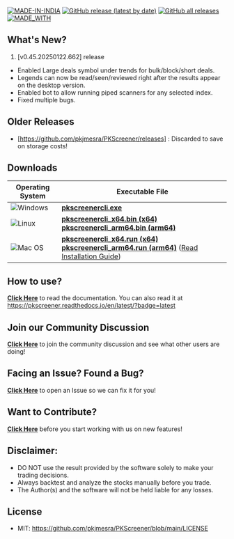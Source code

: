 [![MADE-IN-INDIA](https://img.shields.io/badge/MADE%20WITH%20%E2%9D%A4%20IN-INDIA-orange?style=for-the-badge)](https://en.wikipedia.org/wiki/India) [![GitHub release (latest by date)](https://img.shields.io/github/v/release/pkjmesra/PKScreener?style=for-the-badge)](#) [![GitHub all releases](https://img.shields.io/github/downloads/pkjmesra/PKScreener/total?color=Green&label=Downloads&style=for-the-badge)](#) [![MADE_WITH](https://img.shields.io/badge/BUILT%20USING-PYTHON-yellow?style=for-the-badge&logo=python&logoColor=yellow)](https://www.python.org/)

## What's New?
1. [v0.45.20250122.662] release
* Enabled Large deals symbol under trends for bulk/block/short deals.
* Legends can now be read/seen/reviewed right after the results appear on the desktop version.
* Enabled bot to allow running piped scanners for any selected index.
* Fixed multiple bugs.

## Older Releases
* [https://github.com/pkjmesra/PKScreener/releases] : Discarded to save on storage costs!

## Downloads
| Operating System                                                                                         | Executable File                                                                                                                                                                                                                                                                                                                                                                   |
| -------------------------------------------------------------------------------------------------------- | --------------------------------------------------------------------------------------------------------------------------------------------------------------------------------------------------------------------------------------------------------------------------------------------------------------------------------------------------------------------------------- |
| ![Windows](https://img.shields.io/badge/Windows-0078D6?style=for-the-badge&logo=windows&logoColor=white) | **[pkscreenercli.exe](https://github.com/pkjmesra/PKScreener/releases/download/0.45.20250122.662/pkscreenercli.exe)**                                                                                                                                                                                                                                                             |
| ![Linux](https://img.shields.io/badge/Linux-FCC624?style=for-the-badge&logo=linux&logoColor=black)       | **[pkscreenercli_x64.bin (x64)](https://github.com/pkjmesra/PKScreener/releases/download/0.45.20250122.662/pkscreenercli_x64.bin) [pkscreenercli_arm64.bin (arm64)](https://github.com/pkjmesra/PKScreener/releases/download/0.45.20250122.662/pkscreenercli_arm64.bin)**                                                                                                         |
| ![Mac OS](https://img.shields.io/badge/mac%20os-D3D3D3?style=for-the-badge&logo=apple&logoColor=000000)  | **[pkscreenercli_x64.run (x64)](https://github.com/pkjmesra/PKScreener/releases/download/0.45.20250122.662/pkscreenercli_x64.run) [pkscreenercli_arm64.run (arm64)](https://github.com/pkjmesra/PKScreener/releases/download/0.45.20250122.662/pkscreenercli_arm64.run)** ([Read Installation Guide](https://github.com/pkjmesra/PKScreener/blob/main/INSTALLATION.md#for-macos)) |

## How to use?

[**Click Here**](https://github.com/pkjmesra/PKScreener) to read the documentation. You can also read it at https://pkscreener.readthedocs.io/en/latest/?badge=latest

## Join our Community Discussion

[**Click Here**](https://github.com/pkjmesra/PKScreener/discussions) to join the community discussion and see what other users are doing!

## Facing an Issue? Found a Bug?

[**Click Here**](https://github.com/pkjmesra/PKScreener/issues/new/choose) to open an Issue so we can fix it for you!

## Want to Contribute?

[**Click Here**](https://github.com/pkjmesra/PKScreener/blob/main/CONTRIBUTING.md) before you start working with us on new features!

## Disclaimer:
* DO NOT use the result provided by the software solely to make your trading decisions.
* Always backtest and analyze the stocks manually before you trade.
* The Author(s) and the software will not be held liable for any losses.

## License
* MIT: https://github.com/pkjmesra/PKScreener/blob/main/LICENSE
